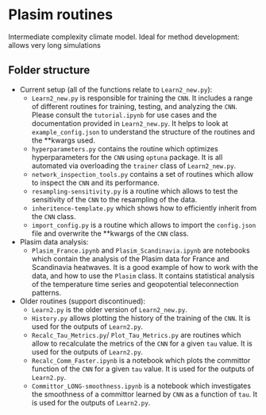 # Plasim routines

Intermediate complexity climate model. Ideal for method development: allows very long simulations

## Folder structure
- Current setup (all of the functions relate to `Learn2_new.py`):
    - `Learn2_new.py` is responsible for training the `CNN`. It includes a range of different routines for training, testing, and analyzing the `CNN`. Please consult the `tutorial.ipynb` for use cases and the documentation provided in `Learn2_new.py`. It helps to look at `example_config.json` to understand the structure of the routines and the **kwargs used.
    - `hyperparameters.py` contains the routine which optimizes hyperparameters for the `CNN` using `optuna` package. It is all automated via overloading the `trainer` class of `Learn2_new.py`.
    - `network_inspection_tools.py` contains a set of routines which allow to inspect the `CNN` and its performance. 
    - `resampling-sensitivity.py` is a routine which allows to test the sensitivity of the `CNN` to the resampling of the data. 
    - `inheritence-template.py` which shows how to efficiently inherit from the `CNN` class. 
    - `import_config.py` is a routine which allows to import the `config.json` file and overwrite the **kwargs of the `CNN` class. 
- Plasim data analysis:
    - `Plasim_France.ipynb` and `Plasim_Scandinavia.ipynb` are notebooks which contain the analysis of the Plasim data for France and Scandinavia heatwaves. It is a good example of how to work with the data, and how to use the `Plasim` class. It contains statistical analysis of the temperature time series and geopotential teleconnection patterns.
- Older routines (support discontinued):
    - `Learn2.py` is the older version of `Learn2_new.py`. 
    - `History.py` allows plotting the history of the training of the `CNN`. It is used for the outputs of `Learn2.py`.
    - `Recalc_Tau_Metrics.py`/ `Plot_Tau_Metrics.py` are routines which allow to recalculate the metrics of the `CNN` for a given `tau` value. It is used for the outputs of `Learn2.py`.
    - `Recalc_Comm_Faster.ipynb` is a notebook which plots the committor function of the `CNN` for a given `tau` value. It is used for the outputs of `Learn2.py`.
    - `Committor_LONG-smoothness.ipynb` is a notebook which investigates the smoothness of a committor learned by `CNN` as a function of `tau`. It is used for the outputs of `Learn2.py`.